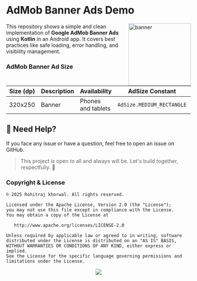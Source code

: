 # AdMob Banner Ads Demo

<img align="right" alt="banner" width="170" src="https://developers.google.com/static/admob/images/format-banner.svg">

This repository shows a simple and clean implementation of **Google AdMob Banner Ads** using **Kotlin** in an Android app. It covers best practices like safe loading, error handling, and visibility management.



### AdMob Banner Ad Size

| Size (dp) | Description | Availability         | AdSize Constant | Demo | Showcase |
|-----------|-------------|----------------------|------------------|------------------|------------------|
| 320x250   | Banner      | Phones and tablets   | `AdSize.MEDIUM_RECTANGLE`  | [Link](app-debug.apk) | [ Video](#) |


## 📩 Need Help?

If you face any issue or have a question, feel free to open an issue on GitHub.

> This project is open to all and always will be. Let's build together, respectfully. 🙌


### Copyright & License
```
© 2025 Rohitraj khorwal. All rights reserved.

Licensed under the Apache License, Version 2.0 (the "License");
you may not use this file except in compliance with the License.
You may obtain a copy of the License at

   http://www.apache.org/licenses/LICENSE-2.0

Unless required by applicable law or agreed to in writing, software
distributed under the License is distributed on an "AS IS" BASIS,
WITHOUT WARRANTIES OR CONDITIONS OF ANY KIND, either express or implied.
See the License for the specific language governing permissions and
limitations under the License.
```

<p align="center">
  <img src="https://capsule-render.vercel.app/api?type=waving&color=gradient&height=60&section=footer"/>
</p>